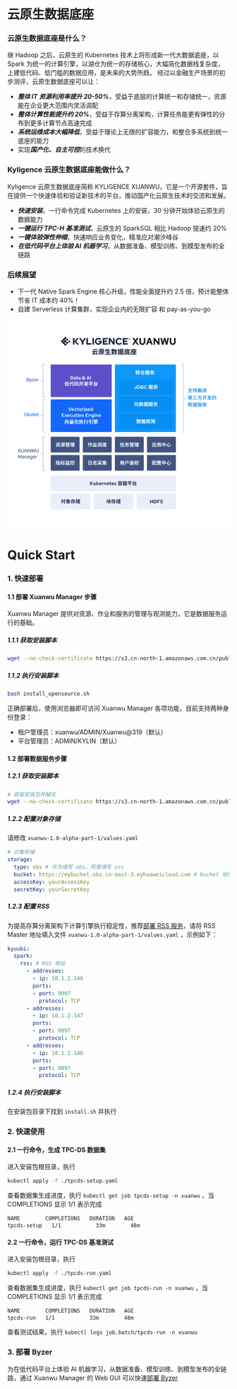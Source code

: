 云原生数据底座
============
### 云原生数据底座是什么？
继 Hadoop 之后，云原生的 Kubernetes 技术上将形成新一代大数据底座，以 Spark 为统一的计算引擎，以湖仓为统一的存储核心，大幅简化数据栈复杂度，上建低代码、低门槛的数据应用，是未来的大势所趋。
经过以金融生产场景的初步测评，云原生数据底座可以让：
- ***整体 IT 资源利用率提升 20-50%***，受益于底层的计算统一和存储统一，资源能在企业更大范围内灵活调配
- ***整体计算性能提升约 20%***，受益于存算分离架构，计算任务能更有弹性的分布到更多计算节点高速完成
- ***系统运维成本大幅降低***，受益于理论上无限的扩容能力，和整合多系统到统一底座的能力
- 实现***国产化、自主可控***的技术换代
### Kyligence 云原生数据底座能做什么？
Kyligence 云原生数据底座简称 KYLIGENCE XUANWU，它是一个开源套件，旨在提供一个快速体验和验证新技术的平台，推动国产化云原生技术的交流和发展。
- ***快速安装***，一行命令完成 Kubernetes 上的安装，30 分钟开始体验云原生的数据能力
- ***一键运行 TPC-H 基准测试***，云原生的 SparkSQL 相比 Hadoop 提速约 20%
- ***一键体验弹性伸缩***，快速响应业务变化，精准应对潮汐峰谷
- ***在低代码平台上体验 AI 机器学习***，从数据准备、模型训练、到模型发布的全链路
### 后续展望
- 下一代 Native Spark Engine 核心升级，性能全面提升约 2.5 倍，预计能整体节省 IT 成本约 40%！
- 自建 Serverless 计算集群，实现企业内的无限扩容 和 pay-as-you-go

![alt text](/asset/kyligence_xuanwu.png "Kyligence 云原生数据底座")

Quick Start
============
### 1. 快速部署
#### 1.1 部署 Xuanwu Manager 步骤
Xuanwu Manager 提供对资源、作业和服务的管理与观测能力，它是数据服务运行的基础。
##### 1.1.1 获取安装脚本
```Bash
wget --no-check-certificate https://s3.cn-north-1.amazonaws.com.cn/public.kyligence.io/xuanwu/release/alpha20221230/install_opensource.sh
```
##### 1.1.2 执行安装脚本
```Bash
bash install_opensource.sh
```
正确部署后，使用浏览器即可访问 Xuanwu Manager 各项功能，目前支持两种身份登录：
- 租户管理员：xuanwu/ADMIN/Xuanwu@319（默认）
- 平台管理员：ADMIN/KYLIN（默认）


#### 1.2 部署数据服务步骤
##### 1.2.1 获取安装脚本
```Bash
# 获取安装包并解压
wget --no-check-certificate https://s3.cn-north-1.amazonaws.com.cn/public.kyligence.io/xuanwu-services/release/alpha20221230_opensource.tar.gz
```
##### 1.2.2 配置对象存储
请修改 ```xuanwu-1.0-alpha-part-1/values.yaml```
```YAML
# 对象存储
storage:
  type: obs # 华为填写 obs，阿里填写 oss
  bucket: https://mybucket.obs.cn-east-3.myhuaweicloud.com # bucket 地址（obs 为例）
  accessKey: yourAccessKey
  secretKey: yourSecretKey
```
##### 1.2.3 配置 RSS
为提高存算分离架构下计算引擎执行稳定性，推荐[部署 RSS 服务](./manual/rss_installation_guide.md "部署 RSS 服务")，请将 RSS Master 地址填入文件 ```xuanwu-1.0-alpha-part-1/values.yaml``` ，示例如下：
```YAML
kyuubi:
  spark:
    rss: # RSS 地址
      - addresses:
        - ip: 10.1.2.146
        ports:
        - port: 9097
          protocol: TCP
      - addresses:
        - ip: 10.1.2.147
        ports:
        - port: 9097
          protocol: TCP
      - addresses:
        - ip: 10.1.2.148
        ports:
        - port: 9097
          protocol: TCP
```
##### 1.2.4 执行安装脚本
在安装包目录下找到 ```install.sh``` 并执行

### 2. 快速使用
#### 2.1 一行命令，生成 TPC-DS 数据集
进入安装包根目录，执行
```Bash
kubectl apply -f ./tpcds-setup.yaml
```
查看数据集生成进度，执行 ```kubectl get job tpcds-setup -n xuanwu``` ，当 COMPLETIONS 显示 1/1 表示完成
```
NAME        COMPLETIONS   DURATION   AGE
tpcds-setup   1/1           33m        48m
```
#### 2.2 一行命令，运行 TPC-DS 基准测试
进入安装包根目录，执行
```Bash
kubectl apply -f ./tpcds-run.yaml
```
查看数据集生成进度，执行 ```kubectl get job tpcds-run -n xuanwu``` ，当 COMPLETIONS 显示 1/1 表示完成
```
NAME        COMPLETIONS   DURATION   AGE
tpcds-run   1/1           33m        48m
```
查看测试结果，执行 ```kubectl logs job.batch/tpcds-run -n xuanwu``` 

### 3. 部署 Byzer
为在低代码平台上体验 AI 机器学习，从数据准备、模型训练、到模型发布的全链路，通过 Xuanwu Manager 的 Web GUI 可以快速[部署 Byzer](./manual/byzer_installation_guide.md "部署 Byzer") 
